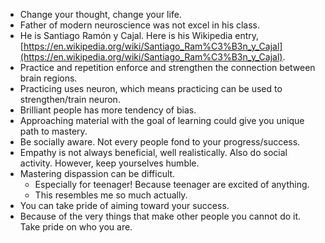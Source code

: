 * Change your thought, change your life.
* Father of modern neuroscience was not excel in his class.
* He is Santiago Ramón y Cajal. Here is his Wikipedia entry, [https://en.wikipedia.org/wiki/Santiago_Ram%C3%B3n_y_Cajal](https://en.wikipedia.org/wiki/Santiago_Ram%C3%B3n_y_Cajal).
* Practice and repetition enforce and strengthen the connection between brain regions.
* Practicing uses neuron, which means practicing can be used to strengthen/train neuron.
* Brilliant people has more tendency of bias.
* Approaching material with the goal of learning could give you unique path to mastery.
* Be socially aware. Not every people fond to your progress/success.
* Empathy is not always beneficial, well realistically. Also do social activity. However, keep yourselves humble.
* Mastering dispassion can be difficult.
    * Especially for teenager! Because teenager are excited of anything.
    * This resembles me so much actually.
* You can take pride of aiming toward your success.
* Because of the very things that make other people you cannot do it. Take pride on who you are.